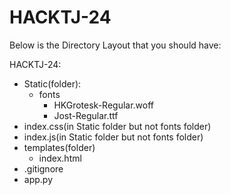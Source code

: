 # HACKTJ-24

Below is the Directory Layout that you should have:

HACKTJ-24:
  - Static(folder):
    - fonts
      - HKGrotesk-Regular.woff
      - Jost-Regular.ttf
  - index.css(in Static folder but not fonts folder)
  - index.js(in Static folder but not fonts folder)
  - templates(folder)
    - index.html
  - .gitignore
  - app.py
